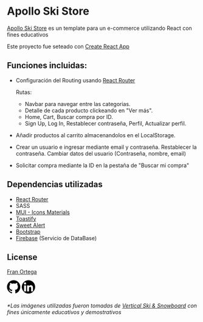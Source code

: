 # Apollo Ski Store

[Apollo Ski Store](https://apolloskistore.netlify.app/) es un template para un e-commerce utilizando React con fines educativos

Este proyecto fue seteado con [Create React App](https://create-react-app.dev/)

## Funciones incluidas:

- Configuración del Routing usando [React Router](https://reactrouter.com/en/main)

     Rutas:

     - Navbar para navegar entre las categorias.
     - Detalle de cada producto clickeando en "Ver más".
     - Home, Cart, Buscar compra por ID.
     - Sign Up, Log In, Restablecer contraseña, Perfil, Actualizar perfil.

- Añadir productos al carrito almacenandolos en el LocalStorage.
- Crear un usuario e ingresar mediante email y contraseña. Restablecer la contraseña. Cambiar datos del usuario (Contraseña, nombre, email)
- Solicitar compra mediante la ID en la pestaña de "Buscar mi compra" 

## Dependencias utilizadas
- [React Router](https://reactrouter.com/en/main)
- SASS
- [MUI - Icons Materials](https://mui.com/material-ui/material-icons/)
- [Toastify](https://fkhadra.github.io/react-toastify/introduction/)
- [Sweet Alert](https://sweetalert2.github.io/recipe-gallery/sweetalert2-react.html)
- [Bootstrap](https://react-bootstrap.github.io/getting-started/introduction/)
- [Firebase](https://firebase.google.com/?gclid=Cj0KCQjwnvOaBhDTARIsAJf8eVOL_YZ3s_J914TBdvkjV5eHx3RVWNVvaFQ10WIY8zGQmtHsBmfATKkaAvESEALw_wcB&gclsrc=aw.ds) (Servicio de DataBase)


## License
[Fran Ortega](https://franortega01.github.io/Portfolio/)

<a href='https://github.com/FranOrtega01' target='_blank'><img src="./src/assets/github-163-761603.webp" alt="drawing" width="35"/></a> <a href='https://www.linkedin.com/in/franco-ortega-fo/' target='_blank'><img src="./src/assets/linkedin.png" alt="drawing" width="35"/></a> 


###### *Las imágenes utilizadas fueron tomadas de [Vertical Ski & Snowboard](https://verticalskisnowboard.com/) con fines únicamente educativos y demostrativos